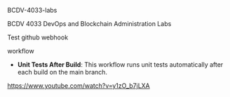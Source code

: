 BCDV-4033-labs

BCDV 4033 DevOps and Blockchain Administration Labs

Test github webhook

workflow

- **Unit Tests After Build**: This workflow runs unit tests automatically after each build on the main branch.

https://www.youtube.com/watch?v=y1zO_b7jLXA
